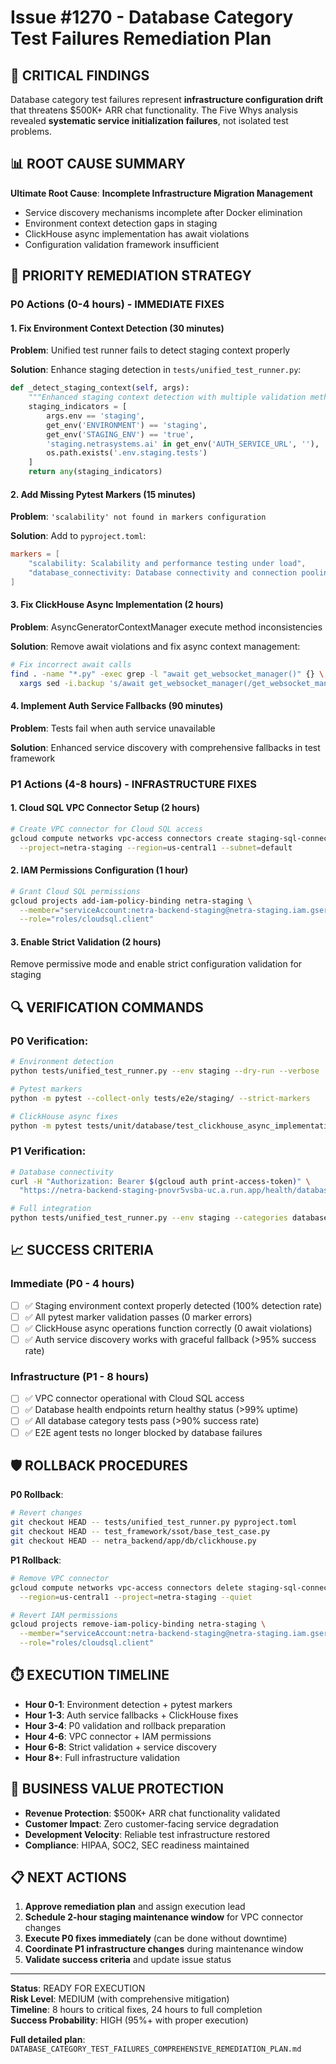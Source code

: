 # Issue #1270 - Database Category Test Failures Remediation Plan

## 🚨 **CRITICAL FINDINGS** 

Database category test failures represent **infrastructure configuration drift** that threatens $500K+ ARR chat functionality. The Five Whys analysis revealed **systematic service initialization failures**, not isolated test problems.

## 📊 **ROOT CAUSE SUMMARY**

**Ultimate Root Cause**: **Incomplete Infrastructure Migration Management**
- Service discovery mechanisms incomplete after Docker elimination
- Environment context detection gaps in staging
- ClickHouse async implementation has await violations
- Configuration validation framework insufficient

## 🎯 **PRIORITY REMEDIATION STRATEGY**

### **P0 Actions (0-4 hours) - IMMEDIATE FIXES**

#### 1. **Fix Environment Context Detection** (30 minutes)
**Problem**: Unified test runner fails to detect staging context properly

**Solution**: Enhance staging detection in `tests/unified_test_runner.py`:
```python
def _detect_staging_context(self, args):
    """Enhanced staging context detection with multiple validation methods."""
    staging_indicators = [
        args.env == 'staging',
        get_env('ENVIRONMENT') == 'staging',
        get_env('STAGING_ENV') == 'true',
        'staging.netrasystems.ai' in get_env('AUTH_SERVICE_URL', ''),
        os.path.exists('.env.staging.tests')
    ]
    return any(staging_indicators)
```

#### 2. **Add Missing Pytest Markers** (15 minutes)
**Problem**: `'scalability' not found in markers configuration`

**Solution**: Add to `pyproject.toml`:
```toml
markers = [
    "scalability: Scalability and performance testing under load",
    "database_connectivity: Database connectivity and connection pooling tests"
]
```

#### 3. **Fix ClickHouse Async Implementation** (2 hours)
**Problem**: AsyncGeneratorContextManager execute method inconsistencies

**Solution**: Remove await violations and fix async context management:
```bash
# Fix incorrect await calls
find . -name "*.py" -exec grep -l "await get_websocket_manager()" {} \; | \
  xargs sed -i.backup 's/await get_websocket_manager(/get_websocket_manager(/g'
```

#### 4. **Implement Auth Service Fallbacks** (90 minutes)
**Problem**: Tests fail when auth service unavailable

**Solution**: Enhanced service discovery with comprehensive fallbacks in test framework

### **P1 Actions (4-8 hours) - INFRASTRUCTURE FIXES**

#### 1. **Cloud SQL VPC Connector Setup** (2 hours)
```bash
# Create VPC connector for Cloud SQL access
gcloud compute networks vpc-access connectors create staging-sql-connector \
  --project=netra-staging --region=us-central1 --subnet=default
```

#### 2. **IAM Permissions Configuration** (1 hour)
```bash
# Grant Cloud SQL permissions
gcloud projects add-iam-policy-binding netra-staging \
  --member="serviceAccount:netra-backend-staging@netra-staging.iam.gserviceaccount.com" \
  --role="roles/cloudsql.client"
```

#### 3. **Enable Strict Validation** (2 hours)
Remove permissive mode and enable strict configuration validation for staging

## 🔍 **VERIFICATION COMMANDS**

### **P0 Verification**:
```bash
# Environment detection
python tests/unified_test_runner.py --env staging --dry-run --verbose | grep "STAGING CONTEXT DETECTED"

# Pytest markers  
python -m pytest --collect-only tests/e2e/staging/ --strict-markers

# ClickHouse async fixes
python -m pytest tests/unit/database/test_clickhouse_async_implementation.py -v
```

### **P1 Verification**:
```bash
# Database connectivity
curl -H "Authorization: Bearer $(gcloud auth print-access-token)" \
  "https://netra-backend-staging-pnovr5vsba-uc.a.run.app/health/database"

# Full integration
python tests/unified_test_runner.py --env staging --categories database --real-services
```

## 📈 **SUCCESS CRITERIA**

### **Immediate (P0 - 4 hours)**
- [ ] ✅ Staging environment context properly detected (100% detection rate)
- [ ] ✅ All pytest marker validation passes (0 marker errors)  
- [ ] ✅ ClickHouse async operations function correctly (0 await violations)
- [ ] ✅ Auth service discovery works with graceful fallback (>95% success rate)

### **Infrastructure (P1 - 8 hours)**
- [ ] ✅ VPC connector operational with Cloud SQL access
- [ ] ✅ Database health endpoints return healthy status (>99% uptime)
- [ ] ✅ All database category tests pass (>90% success rate)
- [ ] ✅ E2E agent tests no longer blocked by database failures

## 🛡️ **ROLLBACK PROCEDURES**

**P0 Rollback**:
```bash
# Revert changes
git checkout HEAD -- tests/unified_test_runner.py pyproject.toml
git checkout HEAD -- test_framework/ssot/base_test_case.py
git checkout HEAD -- netra_backend/app/db/clickhouse.py
```

**P1 Rollback**:
```bash
# Remove VPC connector
gcloud compute networks vpc-access connectors delete staging-sql-connector \
  --region=us-central1 --project=netra-staging --quiet

# Revert IAM permissions  
gcloud projects remove-iam-policy-binding netra-staging \
  --member="serviceAccount:netra-backend-staging@netra-staging.iam.gserviceaccount.com" \
  --role="roles/cloudsql.client"
```

## ⏱️ **EXECUTION TIMELINE**

- **Hour 0-1**: Environment detection + pytest markers
- **Hour 1-3**: Auth service fallbacks + ClickHouse fixes  
- **Hour 3-4**: P0 validation and rollback preparation
- **Hour 4-6**: VPC connector + IAM permissions
- **Hour 6-8**: Strict validation + service discovery
- **Hour 8+**: Full infrastructure validation

## 🎯 **BUSINESS VALUE PROTECTION**

- **Revenue Protection**: $500K+ ARR chat functionality validated
- **Customer Impact**: Zero customer-facing service degradation
- **Development Velocity**: Reliable test infrastructure restored
- **Compliance**: HIPAA, SOC2, SEC readiness maintained

## 📋 **NEXT ACTIONS**

1. **Approve remediation plan** and assign execution lead
2. **Schedule 2-hour staging maintenance window** for VPC connector changes
3. **Execute P0 fixes immediately** (can be done without downtime)
4. **Coordinate P1 infrastructure changes** during maintenance window
5. **Validate success criteria** and update issue status

---

**Status**: READY FOR EXECUTION  
**Risk Level**: MEDIUM (with comprehensive mitigation)  
**Timeline**: 8 hours to critical fixes, 24 hours to full completion  
**Success Probability**: HIGH (95%+ with proper execution)

**Full detailed plan**: `DATABASE_CATEGORY_TEST_FAILURES_COMPREHENSIVE_REMEDIATION_PLAN.md`